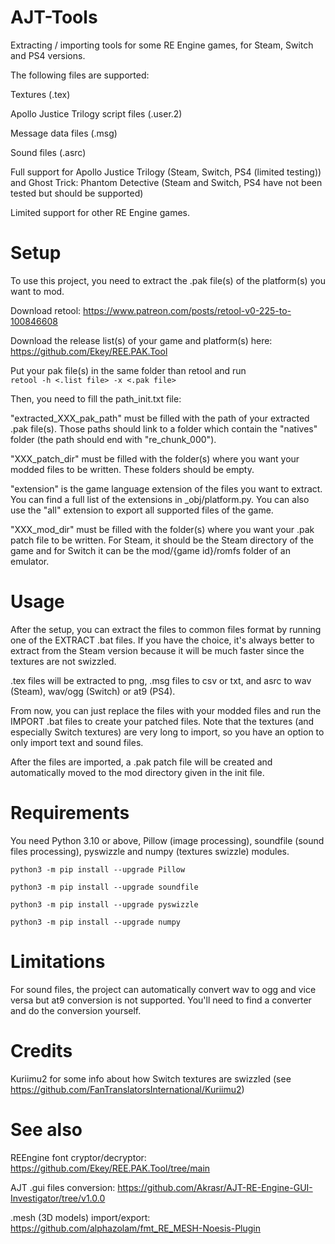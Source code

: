 # AJT-Tools

Extracting / importing tools for some RE Engine games, for Steam, Switch and PS4 versions.

The following files are supported:

Textures (.tex)

Apollo Justice Trilogy script files (.user.2)
 
Message data files (.msg)

Sound files (.asrc)

Full support for Apollo Justice Trilogy (Steam, Switch, PS4 (limited testing)) and Ghost Trick: Phantom Detective (Steam and Switch, PS4 have not been tested but should be supported)

Limited support for other RE Engine games.

# Setup

To use this project, you need to extract the .pak file(s) of the platform(s) you want to mod.  

Download retool: https://www.patreon.com/posts/retool-v0-225-to-100846608

Download the release list(s) of your game and platform(s) here: https://github.com/Ekey/REE.PAK.Tool

Put your pak file(s) in the same folder than retool and run 
<code> retool -h <.list file> -x <.pak file> </code>

Then, you need to fill the path_init.txt file:

"extracted_XXX_pak_path" must be filled with the path of your extracted .pak file(s). Those paths should link to a folder which contain the "natives" folder (the path should end with "re_chunk_000").

"XXX_patch_dir" must be filled with the folder(s) where you want your modded files to be written. These folders should be empty.

"extension" is the game language extension of the files you want to extract. You can find a full list of the extensions in _obj/platform.py.
You can also use the "all" extension to export all supported files of the game.

"XXX_mod_dir" must be filled with the folder(s) where you want your .pak patch file to be written. For Steam, it should be the Steam directory of the game and for Switch it can be the mod/{game id}/romfs folder of an emulator.

# Usage

After the setup, you can extract the files to common files format by running one of the EXTRACT .bat files. If you have the choice, it's always better to extract from the Steam version because it will be much faster since the textures are not swizzled.

.tex files will be extracted to png, .msg files to csv or txt, and asrc to wav (Steam), wav/ogg (Switch) or at9 (PS4).

From now, you can just replace the files with your modded files and run the IMPORT .bat files to create your patched files. Note that the textures (and especially Switch textures) are very long to import, so you have an option to only import text and sound files.

After the files are imported, a .pak patch file will be created and automatically moved to the mod directory given in the init file.

#  Requirements

You need Python 3.10 or above, Pillow (image processing), soundfile (sound files processing), pyswizzle and numpy (textures swizzle) modules. 

<code>python3 -m pip install --upgrade Pillow</code>

<code>python3 -m pip install --upgrade soundfile</code>

<code>python3 -m pip install --upgrade pyswizzle</code>

<code>python3 -m pip install --upgrade numpy</code>

# Limitations

For sound files, the project can automatically convert wav to ogg and vice versa but at9 conversion is not supported. You'll need to find a converter and do the conversion yourself.

# Credits

Kuriimu2 for some info about how Switch textures are swizzled (see https://github.com/FanTranslatorsInternational/Kuriimu2)

# See also

REEngine font cryptor/decryptor: https://github.com/Ekey/REE.PAK.Tool/tree/main

AJT .gui files conversion: https://github.com/Akrasr/AJT-RE-Engine-GUI-Investigator/tree/v1.0.0

.mesh (3D models) import/export: https://github.com/alphazolam/fmt_RE_MESH-Noesis-Plugin

